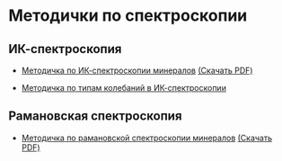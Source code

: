 # Методички по спектроскопии

## ИК-спектроскопия
- [Методичка по ИК-спектроскопии минералов](ir_method.md) [(Скачать PDF)](https://raw.githubusercontent.com/OkinawaNet/spectroscopy/main/lib/ir_method.pdf)

- [Методичка по типам колебаний в ИК-спектроскопии](ir_vibrations.md)

## Рамановская спектроскопия
- [Методичка по рамановской спектроскопии минералов](raman_method.md) [(Скачать PDF)](https://raw.githubusercontent.com/OkinawaNet/spectroscopy/main/lib/raman_method.pdf)
